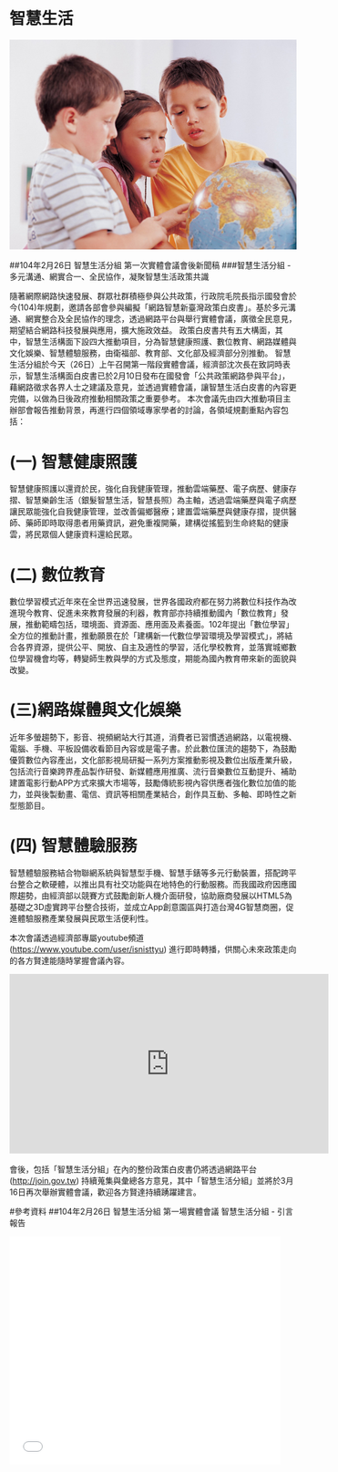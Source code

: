 # 智慧生活
![](CON031044.jpg)

##104年2月26日 智慧生活分組 第一次實體會議會後新聞稿
###智慧生活分組 - 多元溝通、網實合一、全民協作，凝聚智慧生活政策共識

隨著網際網路快速發展、群眾社群積極參與公共政策，行政院毛院長指示國發會於今(104)年規劃，邀請各部會參與編擬「網路智慧新臺灣政策白皮書」。基於多元溝通、網實整合及全民協作的理念，透過網路平台與舉行實體會議，廣徵全民意見，期望結合網路科技發展與應用，擴大施政效益。
政策白皮書共有五大構面，其中，智慧生活構面下設四大推動項目，分為智慧健康照護、數位教育、網路媒體與文化娛樂、智慧體驗服務，由衛福部、教育部、文化部及經濟部分別推動。
智慧生活分組於今天（26日）上午召開第一階段實體會議，經濟部沈次長在致詞時表示，智慧生活構面白皮書已於2月10日發布在國發會「公共政策網路參與平台」，藉網路徵求各界人士之建議及意見，並透過實體會議，讓智慧生活白皮書的內容更完備，以做為日後政府推動相關政策之重要參考。
本次會議先由四大推動項目主辦部會報告推動背景，再進行四個領域專家學者的討論，各領域規劃重點內容包括：
# (一)	智慧健康照護
智慧健康照護以還資於民，強化自我健康管理，推動雲端藥歷、電子病歷、健康存摺、智慧樂齡生活（銀髮智慧生活，智慧長照）為主軸，透過雲端藥歷與電子病歷讓民眾能強化自我健康管理，並改善偏鄉醫療；建置雲端藥歷與健康存摺，提供醫師、藥師即時取得患者用藥資訊，避免重複開藥，建構從搖籃到生命終點的健康雲，將民眾個人健康資料還給民眾。
# (二) 數位教育
數位學習模式近年來在全世界迅速發展，世界各國政府都在努力將數位科技作為改進現今教育、促進未來教育發展的利器，教育部亦持續推動國內「數位教育」發展，推動範疇包括，環境面、資源面、應用面及素養面。102年提出「數位學習」全方位的推動計畫，推動願景在於「建構新一代數位學習環境及學習模式」，將結合各界資源，提供公平、開放、自主及適性的學習，活化學校教育，並落實城鄉數位學習機會均等，轉變師生教與學的方式及態度，期能為國內教育帶來新的面貌與改變。
# (三)網路媒體與文化娛樂
近年多螢趨勢下，影音、視頻網站大行其道，消費者已習慣透過網路，以電視機、電腦、手機、平板設備收看節目內容或是電子書。於此數位匯流的趨勢下，為鼓勵優質數位內容產出，文化部影視局研擬一系列方案推動影視及數位出版產業升級，包括流行音樂跨界產品製作研發、新媒體應用推廣、流行音樂數位互動提升、補助建置電影行動APP方式來擴大市場等，鼓勵傳統影視內容供應者強化數位加值的能力，並與後製動畫、電信、資訊等相關產業結合，創作具互動、多軸、即時性之新型態節目。
# (四) 智慧體驗服務
智慧體驗服務結合物聯網系統與智慧型手機、智慧手錶等多元行動裝置，搭配跨平台整合之軟硬體，以推出具有社交功能與在地特色的行動服務。而我國政府因應國際趨勢，由經濟部以競賽方式鼓勵創新人機介面研發，協助廠商發展以HTML5為基礎之3D虛實跨平台整合技術，並成立App創意園區與打造台灣4G智慧商圈，促進體驗服務產業發展與民眾生活便利性。

本次會議透過經濟部專屬youtube頻道 (https://www.youtube.com/user/isnisttyu) 進行即時轉播，供關心未來政策走向的各方賢達能隨時掌握會議內容。

<iframe width="560" height="315" src="https://www.youtube.com/embed/bwYsVSoSJ9Q" frameborder="0" allowfullscreen></iframe>

會後，包括「智慧生活分組」在內的整份政策白皮書仍將透過網路平台
(http://join.gov.tw)
持續蒐集與彙總各方意見，其中「智慧生活分組」並將於3月16日再次舉辦實體會議，歡迎各方賢達持續踴躍建言。

#參考資料
##104年2月26日 智慧生活分組 第一場實體會議
智慧生活分組 - 引言報告

<iframe src="//www.slideshare.net/slideshow/embed_code/45114160" width="476" height="400" frameborder="0" marginwidth="0" marginheight="0" scrolling="no"></iframe>

<br><br><br><br>


